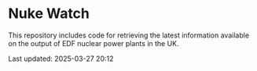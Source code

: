 # Nuke Watch

This repository includes code for retrieving the latest information available on the output of EDF nuclear power plants in the UK.

Last updated: 2025-03-27 20:12